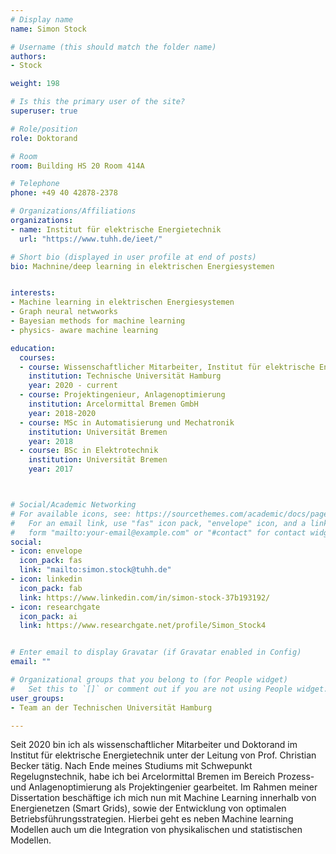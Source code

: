 ```yaml
---
# Display name
name: Simon Stock 

# Username (this should match the folder name)
authors:
- Stock

weight: 198

# Is this the primary user of the site?
superuser: true

# Role/position
role: Doktorand

# Room
room: Building HS 20 Room 414A

# Telephone
phone: +49 40 42878-2378

# Organizations/Affiliations
organizations:
- name: Institut für elektrische Energietechnik 
  url: "https://www.tuhh.de/ieet/"

# Short bio (displayed in user profile at end of posts)
bio: Machnine/deep learning in elektrischen Energiesystemen


interests:
- Machine learning in elektrischen Energiesystemen 
- Graph neural netwworks 
- Bayesian methods for machine learning
- physics- aware machine learning  

education:
  courses:
  - course: Wissenschaftlicher Mitarbeiter, Institut für elektrische Energietechnik
    institution: Technische Universität Hamburg
    year: 2020 - current
  - course: Projektingenieur, Anlagenoptimierung 
    institution: Arcelormittal Bremen GmbH
    year: 2018-2020
  - course: MSc in Automatisierung und Mechatronik 
    institution: Universität Bremen
    year: 2018
  - course: BSc in Elektrotechnik
    institution: Universität Bremen
    year: 2017



# Social/Academic Networking
# For available icons, see: https://sourcethemes.com/academic/docs/page-builder/#icons
#   For an email link, use "fas" icon pack, "envelope" icon, and a link in the
#   form "mailto:your-email@example.com" or "#contact" for contact widget.
social:
- icon: envelope
  icon_pack: fas
  link: "mailto:simon.stock@tuhh.de"
- icon: linkedin
  icon_pack: fab
  link: https://www.linkedin.com/in/simon-stock-37b193192/
- icon: researchgate
  icon_pack: ai
  link: https://www.researchgate.net/profile/Simon_Stock4


# Enter email to display Gravatar (if Gravatar enabled in Config)
email: ""

# Organizational groups that you belong to (for People widget)
#   Set this to `[]` or comment out if you are not using People widget.
user_groups:
- Team an der Technischen Universität Hamburg

---
```

Seit 2020 bin ich als wissenschaftlicher Mitarbeiter und Doktorand im Institut für elektrische Energietechnik unter der Leitung von Prof. Christian Becker tätig. 
Nach Ende meines Studiums mit Schwepunkt Regelugnstechnik, habe ich bei Arcelormittal Bremen im Bereich Prozess- und Anlagenoptimierung als Projektingenier gearbeitet.
Im Rahmen meiner Dissertation beschäftige ich mich nun mit Machine Learning innerhalb von Energienetzen (Smart Grids), sowie der Entwicklung von optimalen Betriebsführungsstrategien.
Hierbei geht es neben Machine learning Modellen auch um die Integration von physikalischen und statistischen Modellen. 
